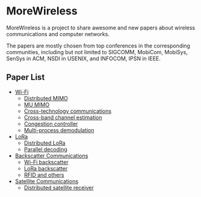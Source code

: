 # MoreWireless

MoreWireless is a project to share awesome and new papers about wireless communications and computer networks.

The papers are mostly chosen from top conferences in the corresponding communities, including but not limited to SIGCOMM, MobiCom, MobiSys, SenSys in ACM, NSDI in USENIX, and INFOCOM, IPSN in IEEE.


## Paper List

- [Wi-Fi](./WiFi)
    - [Distributed MIMO](./WiFi/distributed_mimo.md)
    - [MU MIMO](./WiFi/mu_mimo.md)
    - [Cross-technology communications](./WiFi/CTC.md)
    - [Cross-band channel estimation](./WiFi/channel_estimation.md)
    - [Congestion controller](./WiFi/congestion_controller.md)
    - [Multi-process demodulation](./WiFi/multiprocess_demod.md)
- [LoRa](./LoRa)
    - [Distributed LoRa](./LoRa/distributed_lora_receiver.md)
    - [Parallel decoding](./LoRa/parallel_decoding.md)
- [Backscatter Communications](./backscatter_communications)
    - [Wi-Fi backscatter](./backscatter_communications/wifi_backscatter.md)
    - [LoRa backscatter](./backscatter_communications/lora_backscatter.md)
    - [RFID and others](./backscatter_communications/RFID.md)
- [Satellite Communications](./satellite_comm)
    - [Distributed satellite receiver](./satellite_comm/satellite_comm.md)

